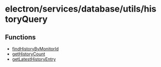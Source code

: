 # electron/services/database/utils/historyQuery

## Functions

- [findHistoryByMonitorId](functions/findHistoryByMonitorId.md)
- [getHistoryCount](functions/getHistoryCount.md)
- [getLatestHistoryEntry](functions/getLatestHistoryEntry.md)
